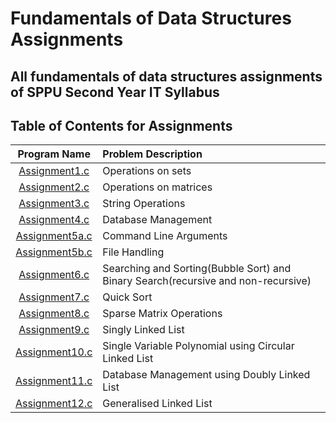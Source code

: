 # Fundamentals of Data Structures Assignments

## All fundamentals of data structures assignments of SPPU Second Year IT Syllabus

## Table of Contents for Assignments


| Program Name                     | Problem Description                  |
| :-----------------------------:  | :--------------------------------    |
|[Assignment1.c](Assignment1.c)|Operations on sets|
|[Assignment2.c](Assignment2.c)|Operations on matrices|
|[Assignment3.c](Assignment3.c)|String Operations|
|[Assignment4.c](Assignment4.c)|Database Management|
|[Assignment5a.c](Assignment5a.c)|Command Line Arguments|
|[Assignment5b.c](Assignment5b.c)|File Handling|
|[Assignment6.c](Assignment6.c)|Searching and Sorting(Bubble Sort) and Binary Search(recursive and non-recursive)|
|[Assignment7.c](Assignment7.c)|Quick Sort|
|[Assignment8.c](Assignment8.c)|Sparse Matrix Operations|
|[Assignment9.c](Assignment9.c)|Singly Linked List|
|[Assignment10.c](Assignment10.c)|Single Variable Polynomial using Circular Linked List|
|[Assignment11.c](Assignment11.c)|Database Management using Doubly Linked List|
|[Assignment12.c](Assignment12.c)|Generalised Linked List|
